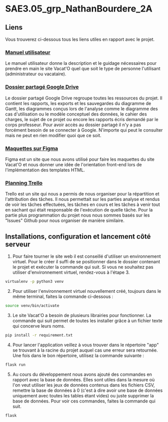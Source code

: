 # SAE3.05_grp_NathanBourdere_2A

## Liens
Vous trouverez ci-dessous tous les liens utiles en rapport avec le projet.

### [Manuel utilisateur](https://github.com/NathanBourdere/SAE3.05_grp_NathanBourdere_2A/wiki)
Le manuel utilisateur donne la description et le guidage nécessaires pour prendre en main le site Vacat'O quel que soit le type de personne l'utilisant (administrateur ou vacataire).

### [Dossier partagé Google Drive](https://drive.google.com/drive/folders/1n3ntdANdTEU4EXUBkdOFUPeqhCDqvSGY?usp=sharing)
Le dossier partagé Google Drive regroupe toutes les ressources du projet. Il contient les rapports, les exports et les sauvegardes du diagramme de Gantt, les diagrammes conçus lors de l'analyse comme le diagramme des cas d'utilisation ou le modèle conceptuel des données, le cahier des charges, le sujet de ce projet ou encore les rapports écris demandé par le corps professeur. Pour avoir accès au dossier partagé il n'y a pas forcément besoin de se connecter à Google. N'importe qui peut le consulter mais ne peut en rien modifier quoi que ce soit.

### [Maquettes sur Figma](https://www.figma.com/file/6Ac3W80ETHOQVFtlyHYx3N/Vacataire?node-id=0%3A1)
Figma est un site que nous avons utilisé pour faire les maquettes du site Vacat'O et nous donner une idée de l'orientation front-end lors de l'implémentation des templates HTML.

### [Planning Trello](https://trello.com/invite/saes305/ATTI4c2f89044ce7c7d1f58ca0dca85d3adaB77ECDE7)
Trello est un site qui nous a permis de nous organiser pour la répartition et l'attribution des tâches. Il nous permettait sur les parties analyse et rendus de voir les tâches effectuées, les tâches en cours et les tâches à venir tout en sachant qui était responsable de l'exécution de quelle tâche. Pour la partie plus programmation du projet nous nous sommes basés sur les "Issues" Github pour nous organiser de manière similaire.

## Installations, configuration et lancement côté serveur

1. Pour faire tourner le site web il est conseillé d'utiliser un environnement virtuel. Pour le créer il suffi de se positionner dans le dossier contenant le projet et exécuter la commande qui suit. Si vous ne souhaitez pas utiliser d'environnement virtuel, rendez-vous à l'étape 3.
```sh
virtualenv -p python3 venv
```

2. Pour utiliser l'environnement virtuel nouvellement créé, toujours dans le même terminal, faites la commande ci-dessous :
```sh
source venv/bin/activate
```

3. Le site Vacat'O a besoin de plusieurs librairies pour fonctionner. La commande qui suit permet de toutes les installer grâce à un fichier texte qui concerve leurs noms.
```sh
pip install -r requirement.txt
```

4. Pour lancer l'application veillez à vous trouver dans le répertoire "app" se trouvant à la racine du projet auquel cas une erreur sera retournée. Une fois dans le bon répertoire, utilisez la commande suivante :
```sh
flask run
```

5. Au cours du développement nous avons ajouté des commandes en rapport avec la base de données. Elles sont utiles dans la mesure où l'on veut utiliser les jeux de données contenus dans les fichiers CSV, remettre la base de données à 0 (c'est à dire avoir une base de données uniquement avec toutes les tables étant vides) ou juste supprimer la base de données. Pour voir ces commandes, faites la commande qui suit.
```sh
flask
```
